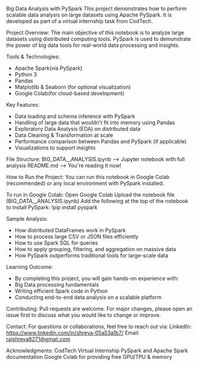 Big Data Analysis with PySpark
This project demonstrates how to perform scalable data analysis on large datasets using Apache PySpark. It is developed as part of a virtual internship task from CodTech.


Project Overview:
The main objective of this notebook is to analyze large datasets using distributed computing tools. PySpark is used to demonstrate the power of big data tools for real-world data processing and insights.


Tools & Technologies:
-  Apache Spark(via PySpark)
-  Python 3
-  Pandas
-  Matplotlib & Seaborn (for optional visualization)
-  Google Colab(for cloud-based development)



Key Features:
- Data loading and schema inference with PySpark
- Handling of large data that wouldn't fit into memory using Pandas
- Exploratory Data Analysis (EDA) on distributed data
- Data Cleaning & Transformation at scale
- Performance comparison between Pandas and PySpark (if applicable)
- Visualizations to support insights


File Structure:
BIG_DATA__ANALYSIS.ipynb  --> Jupyter notebook with full analysis
README.md                 --> You're reading it now!


How to Run the Project:
You can run this notebook in Google Colab (recommended) or any local environment with PySpark installed.


To run in Google Colab:
Open Google Colab
Upload the notebook file (BIG_DATA__ANALYSIS.ipynb)
Add the following at the top of the notebook to install PySpark:
!pip install pyspark


Sample Analysis:
* How distributed DataFrames work in PySpark
* How to process large CSV or JSON files efficiently
* How to use Spark SQL for queries
* How to apply grouping, filtering, and aggregation on massive data
* How PySpark outperforms traditional tools for large-scale data


Learning Outcome:
* By completing this project, you will gain hands-on experience with:
* Big Data processing fundamentals
* Writing efficient Spark code in Python
* Conducting end-to-end data analysis on a scalable platform


Contributing:
Pull requests are welcome. For major changes, please open an issue first to discuss what you would like to change or improve.


Contact:
For questions or collaborations, feel free to reach out via:
LinkedIn: https://www.linkedin.com/in/shreya-05a53a1b7/
Email: rajshreya8271@gmail.com


Acknowledgments:
CodTech Virtual Internship
PySpark and Apache Spark documentation
Google Colab for providing free GPU/TPU & memory
